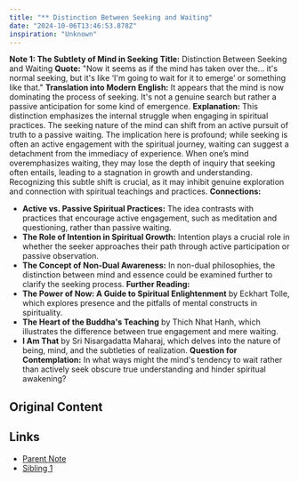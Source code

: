 ```yaml
---
title: "** Distinction Between Seeking and Waiting"
date: "2024-10-06T13:46:53.878Z"
inspiration: "Unknown"
---
```



**Note 1: The Subtlety of Mind in Seeking**
**Title:** Distinction Between Seeking and Waiting
**Quote:** "Now it seems as if the mind has taken over the... it's normal seeking, but it's like ‘I'm going to wait for it to emerge’ or something like that."
**Translation into Modern English:** It appears that the mind is now dominating the process of seeking. It's not a genuine search but rather a passive anticipation for some kind of emergence.
**Explanation:** This distinction emphasizes the internal struggle when engaging in spiritual practices. The seeking nature of the mind can shift from an active pursuit of truth to a passive waiting. The implication here is profound; while seeking is often an active engagement with the spiritual journey, waiting can suggest a detachment from the immediacy of experience. When one’s mind overemphasizes waiting, they may lose the depth of inquiry that seeking often entails, leading to a stagnation in growth and understanding. Recognizing this subtle shift is crucial, as it may inhibit genuine exploration and connection with spiritual teachings and practices.
**Connections:** 
- **Active vs. Passive Spiritual Practices:** The idea contrasts with practices that encourage active engagement, such as meditation and questioning, rather than passive waiting.
- **The Role of Intention in Spiritual Growth:** Intention plays a crucial role in whether the seeker approaches their path through active participation or passive observation.
- **The Concept of Non-Dual Awareness:** In non-dual philosophies, the distinction between mind and essence could be examined further to clarify the seeking process.
**Further Reading:** 
- **The Power of Now: A Guide to Spiritual Enlightenment** by Eckhart Tolle, which explores presence and the pitfalls of mental constructs in spirituality.
- **The Heart of the Buddha's Teaching** by Thich Nhat Hanh, which illustrates the difference between true engagement and mere waiting.
- **I Am That** by Sri Nisargadatta Maharaj, which delves into the nature of being, mind, and the subtleties of realization. 
**Question for Contemplation:** In what ways might the mind's tendency to wait rather than actively seek obscure true understanding and hinder spiritual awakening?

## Original Content



## Links

- [Parent Note](/parent-note.md)
- [Sibling 1](/zettel1.md)
